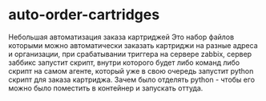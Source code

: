# auto-order-cartridges
Небольшая автоматизация заказа картриджей
Это набор файлов которыми можно автоматически заказать картриджи на разные адреса и организации,
при срабатывании триггера на сервере zabbix, сервер заббикс запустит скрипт, внутри которого будет либо команд либо скрипт на самом агенте, который уже в свою очередь запустит python скрипт для заказа картриджа.
Зачем было отделять python - чтобы его можно было поместить в контейнер и запускать оттуда.
